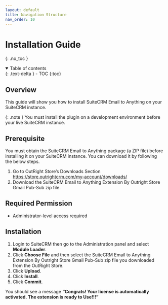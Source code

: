 ```yaml
---
layout: default
title: Navigation Structure
nav_order: 10
---
```


# Installation Guide
{: .no_toc }

<details open markdown="block">
  <summary>
    Table of contents
  </summary>
  {: .text-delta }
- TOC
{:toc}
</details>

## Overview

This guide will show you how to install SuiteCRM Email to Anything on your SuiteCRM instance.

{: .note }
You must install the plugin on a development environment before your live SuiteCRM instance.

## Prerequisite

You must obtain the SuiteCRM Email to Anything package (a ZIP file) before installing it on your SuiteCRM instance. You can download it by following the below steps.

1. Go to OutRight Store’s Downloads Section https://store.outrightcrm.com/my-account/downloads/
2. Download the SuiteCRM Email to Anything Extension By Outright Store Gmail Pub-Sub zip file.

## Required Permission

- Administrator-level access required

## Installation

1. Login to SuiteCRM then go to the Administration panel and select **Module Loader**.
2. Click **Choose File** and then select the SuiteCRM Email to Anything Extension By Outright Store Gmail Pub-Sub zip file you downloaded from the OutRight Store.
3. Click **Upload**.
4. Click **Install**.
5. Click **Commit**.

You should see a message **“Congrats! Your license is automatically activated. The extension is ready to Use!!!”**
